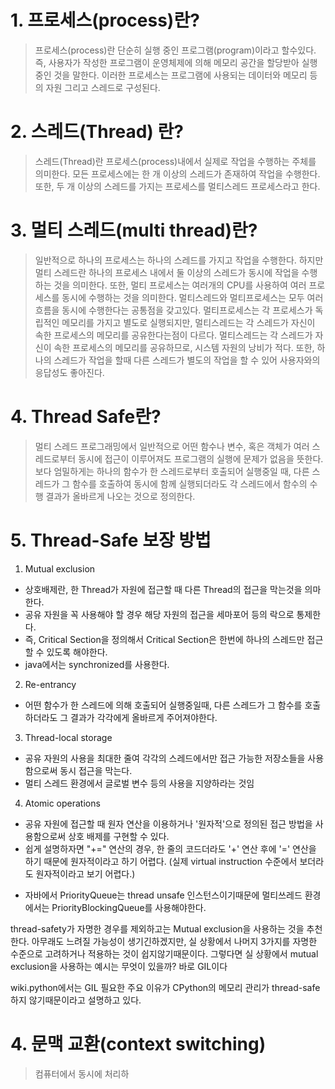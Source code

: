 # 1. 프로세스(process)란?
> 프로세스(process)란 단순히 실행 중인 프로그램(program)이라고 할수있다.
> 즉, 사용자가 작성한 프로그램이 운영체제에 의해 메모리 공간을 할당받아 실행 중인 것을 말한다.
> 이러한 프로세스는 프로그램에 사용되는 데이터와 메모리 등의 자원 그리고 스레드로 구성된다.
# 2. 스레드(Thread) 란?
> 스레드(Thread)란 프로세스(process)내에서 실제로 작업을 수행하는 주체를 의미한다.
> 모든 프로세스에는 한 개 이상의 스레드가 존재하여 작업을 수행한다.
> 또한, 두 개 이상의 스레드를 가지는 프로세스를 멀티스레드 프로세스라고 한다.
# 3. 멀티 스레드(multi thread)란?
> 일반적으로 하나의 프로세스는 하나의 스레드를 가지고 작업을 수행한다.
> 하지만 멀티 스레드란 하나의 프로세스 내에서 둘 이상의 스레드가 동시에 작업을 수행하는 것을 의미한다.
> 또한, 멀티 프로세스는 여러개의 CPU를 사용하여 여러 프로세스를 동시에 수행하는 것을 의미한다.
> 멀티스레드와 멀티프로세스는 모두 여러 흐름을 동시에 수행한다는 공통점을 갖고있다.
> 멀티프로세스는 각 프로세스가 독립적인 메모리를 가지고 별도로 실행되지만, 멀티스레드는 각 스레드가 자신이 속한 프로세스의 메모리를 공유한다는점이 다르다.
> 멀티스레드는 각 스레드가 자신이 속한 프로세스의 메모리를 공유하므로, 시스템 자원의 낭비가 적다.
> 또한, 하나의 스레드가 작업을 할때 다른 스레드가 별도의 작업을 할 수 있어 사용자와의 응답성도 좋아진다.
# 4. Thread Safe란?
> 멀티 스레드 프로그래밍에서 일반적으로 어떤 함수나 변수, 혹은 객체가 여러 스레드로부터 동시에 접근이 이루어져도 프로그램의 실행에 문제가 없음을 뜻한다.
> 보다 엄밀하게는 하나의 함수가 한 스레드로부터 호출되어 실행중일 때, 다른 스레드가 그 함수를 호출하여 동시에 함께 실행되더라도 각 스레드에서 함수의 수행 결과가 올바르게 나오는 것으로 정의한다.
# 5. Thread-Safe 보장 방법
1. Mutual exclusion
- 상호배제란, 한 Thread가 자원에 접근할 때 다른 Thread의 접근을 막는것을 의마한다.
- 공유 자원을 꼭 사용해야 할 경우 해당 자원의 접근을 세마포어 등의 락으로 통제한다.
- 즉, Critical Section을 정의해서 Critical Section은 한번에 하나의 스레드만 접근할 수 있도록 해야한다.
- java에서는 synchronized를 사용한다.
2. Re-entrancy
- 어떤 함수가 한 스레드에 의해 호출되어 실행중일때, 다른 스레드가 그 함수를 호출하더라도 그 결과가 각각에게 올바르게 주어져야한다.
3. Thread-local storage
- 공유 자원의 사용을 최대한 줄여 각각의 스레드에서만 접근 가능한 저장소들을 사용함으로써 동시 접근을 막는다.
- 멀티 스레드 환경에서 글로벌 변수 등의 사용을 지양하라는 것임
4. Atomic operations
- 공유 자원에 접근할 때 원자 연산을 이용하거나 '원자적'으로 정의된 접근 방법을 사용함으로써 상호 배제를 구현할 수 있다.
- 쉽게 설명하자면 "+=" 연산의 경우, 한 줄의 코드더라도 '+' 연산 후에 '=' 연산을 하기 때문에 원자적이라고 하기 어렵다. (실제 virtual instruction 수준에서 보더라도 원자적이라고 보기 어렵다.)
* 자바에서 PriorityQueue는 thread unsafe 인스턴스이기때문에 멀티쓰레드 환경에서는 PriorityBlockingQueue를 사용해야한다.


thread-safety가 자명한 경우를 제외하고는 Mutual exclusion을 사용하는 것을 추천한다.
아무래도 느려질 가능성이 생기긴하겠지만, 실 상황에서 나머지 3가지를 자명한 수준으로 고려하거나 적용하는 것이 쉽지않기때문이다.
그렇다면 실 상황에서 mutual exclusion을 사용하는 예시는 무엇이 있을까? 바로 GIL이다

wiki.python에서는 GIL 필요한 주요 이유가 CPython의 메모리 관리가 thread-safe하지 않기때문이라고 설명하고 있다.

# 4. 문맥 교환(context switching)
> 컴퓨터에서 동시에 처리하

